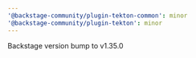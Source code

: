 ```yaml
---
'@backstage-community/plugin-tekton-common': minor
'@backstage-community/plugin-tekton': minor
---
```


Backstage version bump to v1.35.0
